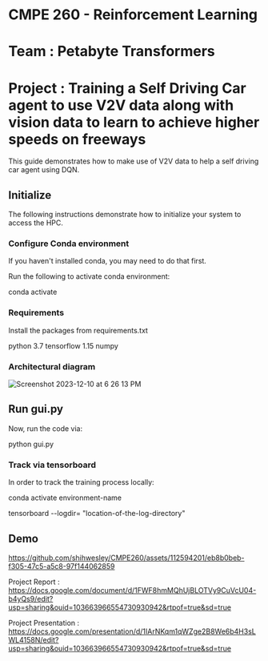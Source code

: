 # CMPE 260 - Reinforcement Learning
# Team : Petabyte Transformers
# Project : Training a Self Driving Car agent to use V2V data along with vision data to learn to achieve higher speeds on freeways


This guide demonstrates how to make use of V2V data to help a self driving car agent using DQN.

## Initialize

The following instructions demonstrate how to initialize your system to access the HPC.


### Configure Conda environment

If you haven't installed conda, you may need to do that first.

Run the following to activate conda environment:

conda activate <environment-name>

### Requirements

Install the packages from requirements.txt

python 3.7
tensorflow 1.15
numpy

### Architectural diagram
![Screenshot 2023-12-10 at 6 26 13 PM](https://github.com/shihwesley/CMPE260/assets/112594201/54ab8fdf-b905-44b0-a681-860d14a3c68f)

## Run gui.py

Now, run the code via:

python gui.py


### Track via tensorboard

In order to track the training process locally:

conda activate environment-name

tensorboard --logdir= "location-of-the-log-directory"

## Demo


https://github.com/shihwesley/CMPE260/assets/112594201/eb8b0beb-f305-47c5-a5c8-97f144062859



Project Report : https://docs.google.com/document/d/1FWF8hmMQhUjBLOTVy9CuVcU04-b4yQs9/edit?usp=sharing&ouid=103663966554730930942&rtpof=true&sd=true


Project Presentation : https://docs.google.com/presentation/d/1IArNKqm1qWZge2B8We6b4H3sLWL4158N/edit?usp=sharing&ouid=103663966554730930942&rtpof=true&sd=true
